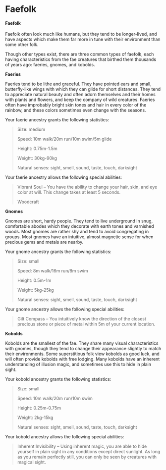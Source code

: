 # Faefolk

#### Faefolk

Faefolk often look much like humans, but they tend to be longer-lived, and have aspects which make them far more in tune with their environment than some other folk.

Though other types exist, there are three common types of faefolk, each having characteristics from the fae creatures that birthed them thousands of years ago: faeries, gnomes, and kobolds.

**Faeries**

Faeries tend to be lithe and graceful. They have pointed ears and small, butterfly-like wings with which they can glide for short distances. They tend to appreciate natural beauty and often adorn themselves and their homes with plants and flowers, and keep the company of wild creatures. Faeries often have improbably bright skin tones and hair in every color of the rainbow, and these colors sometimes even change with the seasons.

Your faerie ancestry grants the following statistics:

> Size: medium
>
> Speed: 10m walk/20m run/10m swim/5m glide
>
> Height: 0.75m-1.5m
>
> Weight: 30kg-90kg
>
> Natural senses: sight, smell, sound, taste, touch, darksight

Your faerie ancestry allows the following special abilities:

> Vibrant Soul – You have the ability to change your hair, skin, and eye color at will. This change takes at least 5 seconds.
>
> Woodcraft

**Gnomes**

Gnomes are short, hardy people. They tend to live underground in snug, comfortable abodes which they decorate with earth tones and varnished woods. Most gnomes are rather shy and tend to avoid congregating in groups. Most gnomes have an intuitive, almost magnetic sense for when precious gems and metals are nearby.

Your gnome ancestry grants the following statistics:

> Size: small
>
> Speed: 8m walk/16m run/8m swim
>
> Height: 0.5m-1m
>
> Weight: 5kg-25kg
>
> Natural senses: sight, smell, sound, taste, touch, darksight

Your gnome ancestry allows the following special abilities:

> Gilt Compass – You intuitively know the direction of the closest precious stone or piece of metal within 5m of your current location.

**Kobolds**

Kobolds are the smallest of the fae. They share many visual characteristics with gnomes, though they tend to change their appearance slightly to match their environments. Some superstitious folk view kobolds as good luck, and will often provide kobolds with free lodging. Many kobolds have an inherent understanding of illusion magic, and sometimes use this to hide in plain sight.

Your kobold ancestry grants the following statistics:

> Size: small
>
> Speed: 10m walk/20m run/10m swim
>
> Height: 0.25m-0.75m
>
> Weight: 2kg-15kg
>
> Natural senses: sight, smell, sound, taste, touch, darksight

Your kobold ancestry allows the following special abilities:

> Inherent Invisibility – Using inherent magic, you are able to hide yourself in plain sight in any conditions except direct sunlight. As long as you remain perfectly still, you can only be seen by creatures with magical sight.

